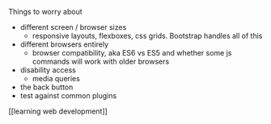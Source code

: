 Things to worry about

 - different screen / browser sizes
   - responsive layouts, flexboxes, css grids. Bootstrap handles all of this
 - different browsers entirely
   - browser compatibility, aka ES6 vs ES5 and whether some js commands will work with older browsers
 - disability access
   - media queries
 - the back button
 - test against common plugins

[[learning web development]]